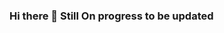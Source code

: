 ### Hi there 👋 Still On progress to be updated 

<!--
**HZurub/HZurub** is a ✨ _special_ ✨ repository because its `README.md` (this file) appears on your GitHub profile.


# Welcome to My GitHub Profile!

## About Me
I am a passionate software developer interested in software development, machine learning, and AI.

## Skills
- Programming Languages: Python, JavaScript, Java

## Contact Me
- Email: haszurub@gmail.com

[GitHub Pages](https://docs.google.com/document/d/1A1_K2MyrgYUvMgFz6H1Vp-gcEpjsn4Tj7EYlpf4NzKo/edit)



